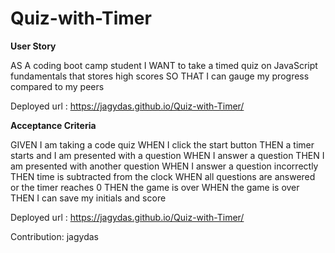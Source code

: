 # Quiz-with-Timer

**User Story**

AS A coding boot camp student
I WANT to take a timed quiz on JavaScript fundamentals that stores high scores
SO THAT I can gauge my progress compared to my peers

Deployed url : https://jagydas.github.io/Quiz-with-Timer/

**Acceptance Criteria**

GIVEN I am taking a code quiz
WHEN I click the start button
THEN a timer starts and I am presented with a question
WHEN I answer a question
THEN I am presented with another question
WHEN I answer a question incorrectly
THEN time is subtracted from the clock
WHEN all questions are answered or the timer reaches 0
THEN the game is over
WHEN the game is over
THEN I can save my initials and score

Deployed url : https://jagydas.github.io/Quiz-with-Timer/


Contribution: jagydas


